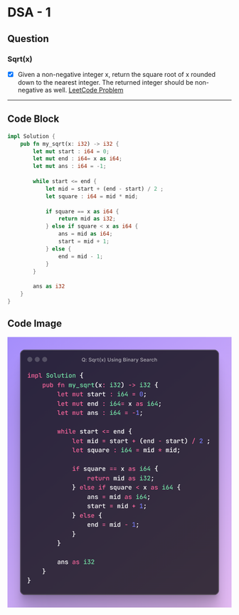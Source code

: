 # DSA - 1

## Question

### Sqrt(x)

- [x] Given a non-negative integer x, return the square root of x rounded down to the nearest integer. The returned integer should be non-negative as well.
[LeetCode Problem](https://leetcode.com/problems/sqrtx/)

---

## Code Block

```rust
impl Solution {
    pub fn my_sqrt(x: i32) -> i32 {
        let mut start : i64 = 0;
        let mut end : i64= x as i64;
        let mut ans : i64 = -1;

        while start <= end {
            let mid = start + (end - start) / 2 ;
            let square : i64 = mid * mid;

            if square == x as i64 {
                return mid as i32;
            } else if square < x as i64 {
                ans = mid as i64;
                start = mid + 1;
            } else {
                end = mid - 1;
            }
        }

        ans as i32
    }
}
```

## Code Image

![alt text](image.png)
